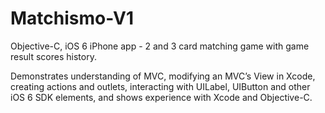 Matchismo-V1
============

Objective-C, iOS 6 iPhone app - 2 and 3 card matching game with game result scores history. 

Demonstrates understanding of MVC, modifying an MVC’s View in Xcode, creating actions and outlets, interacting with UILabel, UIButton and other iOS 6 SDK elements, and shows experience with Xcode and Objective-C.
